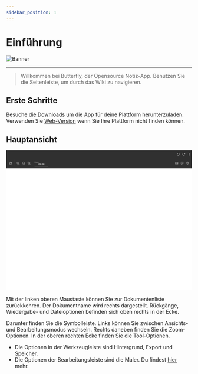 ```yaml
---
sidebar_position: 1
---
```


# Einführung

![Banner](/img/banner.png)

---

> Willkommen bei Butterfly, der Opensource Notiz-App. Benutzen Sie die Seitenleiste, um durch das Wiki zu navigieren.

## Erste Schritte

Besuche [die Downloads](/downloads) um die App für deine Plattform herunterzuladen. Verwenden Sie [Web-Version](https://butterfly.linwood.dev) wenn Sie Ihre Plattform nicht finden können.

## Hauptansicht

![Hauptansicht](main.png)

Mit der linken oberen Maustaste können Sie zur Dokumentenliste zurückkehren. Der Dokumentname wird rechts dargestellt. Rückgänge, Wiedergabe- und Dateioptionen befinden sich oben rechts in der Ecke.

Darunter finden Sie die Symbolleiste. Links können Sie zwischen Ansichts- und Bearbeitungsmodus wechseln. Rechts daneben finden Sie die Zoom-Optionen. In der oberen rechten Ecke finden Sie die Tool-Optionen.

- Die Optionen in der Werkzeugleiste sind Hintergrund, Export und Speicher.
- Die Optionen der Bearbeitungsleiste sind die Maler. Du findest [hier](background/intro) mehr.
